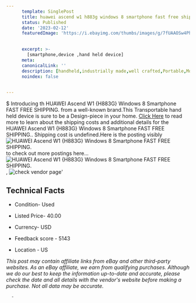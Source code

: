 ```yaml
---
      template: SinglePost
      title: huawei ascend w1 h883g windows 8 smartphone fast free shipping 
      status: Published
      date: '2023-02-12'
      featuredImage: 'https://i.ebayimg.com/thumbs/images/g/7fUAAOSw4Phh0MFP/s-l225.jpg'
       

      excerpt: >-
        [smartphone,device ,hand held device]
      meta:
      canonicalLink: ''
      description: [handheld,industrially made,well crafted,Portable,Mobile,Compact,Convenient,Lightweight,Maneuverable,Man-portable,Miniature,Carriable,Hand-held,Light,Holdable,Transportable,Mobile device,Pocket-sized,On-the-go,Wireless,Cordless,Compact size,Convenient size, smartphone,device ,hand held device]
      noindex: false
      

---
```

$
      Introducing th HUAWEI Ascend W1 {H883G} Windows 8 Smartphone FAST FREE SHIPPING. from a well-known brand.This Transportable hand held device is sure to be a Design-piece in your home. [Click Here](https://www.ebay.com/itm/255309024798?hash=item3b719a8e1e%3Ag%3A7fUAAOSw4Phh0MFP&mkevt=1&mkcid=1&mkrid=711-53200-19255-0&campid=%253CePNCampaignId%253E&customid=%253CreferenceId%253E&toolid=10049) to read more to learn about the shipping costs and additional details for the HUAWEI Ascend W1 {H883G} Windows 8 Smartphone FAST FREE SHIPPING.. Shipping cost is undefined.Here is the posting visibly ![HUAWEI Ascend W1 {H883G} Windows 8 Smartphone FAST FREE SHIPPING.](https://i.ebayimg.com/thumbs/images/g/7fUAAOSw4Phh0MFP/s-l225.jpg) to check out more postings here... ![HUAWEI Ascend W1 {H883G} Windows 8 Smartphone FAST FREE SHIPPING.](https://i.ebayimg.com/images/g/7fUAAOSw4Phh0MFP/s-l1600.jpg), ![check vendor page](https://origin-galleryplus.ebayimg.com/ws/web/255309024798_2_0_1/225x225.jpg,https://origin-galleryplus.ebayimg.com/ws/web/255309024798_3_0_1/225x225.jpg,https://origin-galleryplus.ebayimg.com/ws/web/255309024798_4_0_1/225x225.jpg,https://origin-galleryplus.ebayimg.com/ws/web/255309024798_5_0_1/225x225.jpg,https://origin-galleryplus.ebayimg.com/ws/web/255309024798_6_0_1/225x225.jpg,https://origin-galleryplus.ebayimg.com/ws/web/255309024798_7_0_1/225x225.jpg,https://origin-galleryplus.ebayimg.com/ws/web/255309024798_8_0_1/225x225.jpg,https://origin-galleryplus.ebayimg.com/ws/web/255309024798_9_0_1/225x225.jpg,https://origin-galleryplus.ebayimg.com/ws/web/255309024798_10_0_1/225x225.jpg,https://origin-galleryplus.ebayimg.com/ws/web/255309024798_11_0_1/225x225.jpg,https://origin-galleryplus.ebayimg.com/ws/web/255309024798_12_0_1/225x225.jpg)'

      

 ## Technical Facts 



     
      

 - Condition- Used 


      

 - Listed Price- 40.00 


      

 - Currency- USD 


      

 - Feedback score - 5143 


      

 - Location - US 


      
      

 *_This post may contain affiliate links from eBay and other third-party websites. As an eBay affiliate, we earn from qualifying purchases. Although we do our best to keep the information up-to-date and accurate, please check the date and all details with the vendor's website before making a purchase. Not all data may be accurate._*




      -
